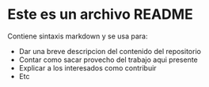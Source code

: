 # Este es un archivo README

Contiene sintaxis markdown y se usa para:
* Dar una breve descripcion del contenido del repositorio
* Contar como sacar provecho del trabajo aqui presente
* Explicar a los interesados como contribuir
* Etc
